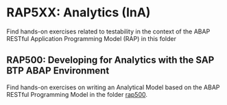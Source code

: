 # RAP5XX: Analytics (InA)

Find hands-on exercises related to testability in the context of the ABAP RESTful Application Programming Model (RAP) in this folder

## RAP500: Developing for Analytics with the SAP BTP ABAP Environment
Find hands-on exercises on writing an Analytical Model based on the ABAP RESTful Programming Model in the folder [rap500](rap500).


